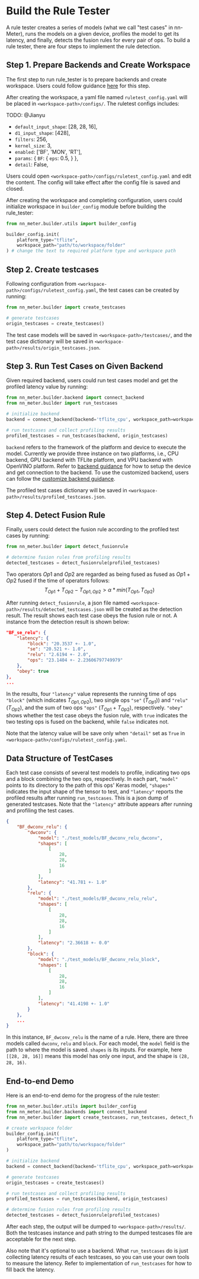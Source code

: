 # Build the Rule Tester

A rule tester creates a series of models (what we call "test cases" in nn-Meter), runs the models on a given device, profiles the model to get its latency, and finally, detects the fusion rules for every pair of ops. To build a rule tester, there are four steps to implement the rule detection.

## Step 1. Prepare Backends and Create Workspace

The first step to run rule_tester is to prepare backends and create workspace. Users could follow guidance [here](./backend.md) for this step.

After creating the workspace, a yaml file named `ruletest_config.yaml` will be placed in `<workspace-path>/configs/`. The ruletest configs includes:

TODO: @Jianyu
- `default_input_shape`: [28, 28, 16],
- `d1_input_shape`: [428],
- `filters`: 256,
- `kernel_size`: 3,
- `enabled`: ['BF', 'MON', 'RT'],
- `params`: {
    `BF`: {
        `eps`: 0.5,
        }
    },
- `detail`: False,

Users could open `<workspace-path>/configs/ruletest_config.yaml` and edit the content. The config will take effect after the config file is saved and closed.

After creating the workspace and completing configuration, users could initialize workspace in `builder_config` module before building the rule_tester:

```python
from nn_meter.builder.utils import builder_config

builder_config.init(
    platform_type="tflite", 
    workspace_path="path/to/workspace/folder"
) # change the text to required platform type and workspace path
```

## Step 2. Create testcases

Following configuration from `<workspace-path>/configs/ruletest_config.yaml`, the test cases can be created by running:

```python
from nn_meter.builder import create_testcases

# generate testcases
origin_testcases = create_testcases()
```

The test case models will be saved in `<workspace-path>/testcases/`, and the test case dictionary will be saved in `<workspace-path>/results/origin_testcases.json`.

## Step 3. Run Test Cases on Given Backend

Given required backend, users could run test cases model and get the profiled latency value by running:

```python
from nn_meter.builder.backend import connect_backend
from nn_meter.builder import run_testcases

# initialize backend
backend = connect_backend(backend='tflite_cpu', workspace_path=workspace_path)

# run testcases and collect profiling results
profiled_testcases = run_testcases(backend, origin_testcases)
```
`backend` refers to the framework of the platform and device to execute the model. Currently we provide three instance on two platforms, i.e., CPU backend, GPU backend with TFLite platform, and VPU backend with OpenVINO platform. Refer to [backend guidance](./backend.md) for how to setup the device and get connection to the backend. To use the customized backend, users can follow the [customize backend guidance](./build_customized_backend.md).

The profiled test cases dictionary will be saved in `<workspace-path>/results/profiled_testcases.json`.

## Step 4. Detect Fusion Rule

Finally, users could detect the fusion rule according to the profiled test cases by running:

```python
from nn_meter.builder import detect_fusionrule

# determine fusion rules from profiling results
detected_testcases = detect_fusionrule(profiled_testcases)
```

Two operators $Op1$ and $Op2$ are regarded as being fused as fused as $Op1 +Op2$ fused if the time of operators follows:
$$
T_{Op1} + T_{Op2} - T_{Op1,Op2} > \alpha * min(T_{Op1}, T_{Op2})
$$

After running `detect_fusionrule`, a json file named `<workspace-path>/results/detected_testcases.json` will be created as the detection result. The result shows each test case obeys the fusion rule or not. A instance from the detection result is shown below:

```json
"BF_se_relu": {
    "latency": {
        "block": "20.3537 +- 1.0",
        "se": "20.521 +- 1.0",
        "relu": "2.6194 +- 2.0",
        "ops": "23.1404 +- 2.23606797749979"
    },
    "obey": true
},
...
```
In the results, four `"latency"` value represents the running time of ops `"block"` (which indicates $T_{Op1,Op2}$), two single ops `"se"` ($T_{Op1})$) and `"relu"` ($T_{Op2}$),  and the sum of two ops `"ops"` ($T_{Op1} + T_{Op2}$), respectively. `"obey"` shows whether the test case obeys the fusion rule, with `true` indicates the two testing ops is fused on the backend, while `false` indicates not.

Note that the latency value will be save only when `"detail"` set as `True` in `<workspace-path>/configs/ruletest_config.yaml`.

## Data Structure of TestCases
Each test case consists of several test models to profile, indicating two ops and a block combining the two ops, respectively. In each part, `"model"` points to its directory to the path of this ops' Keras model, `"shapes"` indicates the input shape of the tensor to test, and `"latency"` reports the profiled results after running `run_testcases`. This is a json dump of generated testcases. Note that the `"latency"` attribute appears after running and profiling the test cases.

```json
{
    "BF_dwconv_relu": {
        "dwconv": {
            "model": "./test_models/BF_dwconv_relu_dwconv",
            "shapes": [
                [
                    28,
                    28,
                    16
                ]
            ],
            "latency": "41.781 +- 1.0"
        },
        "relu": {
            "model": "./test_models/BF_dwconv_relu_relu",
            "shapes": [
                [
                    28,
                    28,
                    16
                ]
            ],
            "latency": "2.36618 +- 0.0"
        },
        "block": {
            "model": "./test_models/BF_dwconv_relu_block",
            "shapes": [
                [
                    28,
                    28,
                    16
                ]
            ],
            "latency": "41.4198 +- 1.0"
        }
    },
    ...
}
```
In this instance, `BF_dwconv_relu` is the name of a rule. Here, there are three models called `dwconv`, `relu` and `block`. For each model, the `model` field is the path to where the model is saved. `shapes` is its inputs. For example, here `[[28, 28, 16]]` means this model has only one input, and the shape is `(28, 28, 16)`.

## End-to-end Demo
Here is an end-to-end demo for the progress of the rule tester:
```python
from nn_meter.builder.utils import builder_config
from nn_meter.builder.backends import connect_backend
from nn_meter.builder import create_testcases, run_testcases, detect_fusionrule

# create workspace folder
builder_config.init(
    platform_type="tflite", 
    workspace_path="path/to/workspace/folder"
)

# initialize backend
backend = connect_backend(backend='tflite_cpu', workspace_path=workspace_path)

# generate testcases
origin_testcases = create_testcases()

# run testcases and collect profiling results
profiled_testcases = run_testcases(backend, origin_testcases)

# determine fusion rules from profiling results
detected_testcases = detect_fusionrule(profiled_testcases)
```

After each step, the output will be dumped to `<workspace-path>/results/`. Both the testcases instance and path string to the dumped testcases file are acceptable for the next step.

Also note that it's optional to use a backend. What `run_testcases` do is just collecting latency results of each testcases, so you can use your own tools to measure the latency. Refer to implementation of `run_testcases` for how to fill back the latency.

